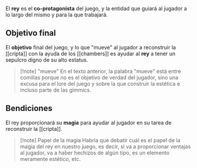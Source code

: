 El **rey** es el **co-protagonista** del juego, y la entidad que guiará al jugador a lo largo del mismo y para la que trabajará.

## Objetivo final

El **objetivo** final del juego, y lo que "mueve" al jugador a reconstruir la [[cripta]] con la ayuda de los [[chambers]] es ayudar al **rey** a tener un sepulcro digno de su alto estatus.

>[!note] "mueve"
>En el texto anterior, la palabra "mueve" está entre comillas porque no es el objetivo de verdad del jugador, sino una excusa para el lore del juego y sobre la que construir la estética e incluso parte de las gimmics.
## Bendiciones

El rey proporcionará su **magia** para ayudar al jugador en su tarea de reconstruir la [[cripta]].

>[!note] Papel de la magia
>Habría que debatir cuál es el papel de la magia del rey en nuestro juego, es decir, si va a proporcionar ventajas al jugador, va a haber hechizos de algún tipo, es un elemento meramente estético, etc.

